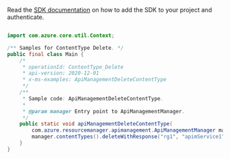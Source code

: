 Read the [SDK documentation](https://github.com/Azure/azure-sdk-for-java/blob/azure-resourcemanager-apimanagement_1.0.0-beta.2/sdk/apimanagement/azure-resourcemanager-apimanagement/README.md) on how to add the SDK to your project and authenticate.

```java

import com.azure.core.util.Context;

/** Samples for ContentType Delete. */
public final class Main {
    /*
     * operationId: ContentType_Delete
     * api-version: 2020-12-01
     * x-ms-examples: ApiManagementDeleteContentType
     */
    /**
     * Sample code: ApiManagementDeleteContentType.
     *
     * @param manager Entry point to ApiManagementManager.
     */
    public static void apiManagementDeleteContentType(
        com.azure.resourcemanager.apimanagement.ApiManagementManager manager) {
        manager.contentTypes().deleteWithResponse("rg1", "apimService1", "page", "*", Context.NONE);
    }
}
```
